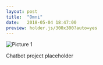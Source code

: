 ```yaml
---
layout: post
title:  "Omni"
date:   2018-05-04 18:47:00
preview: holder.js/300x300?auto=yes
---
```


![Picture 1](holder.js/800x600?auto=yes)

Chatbot project placeholder
